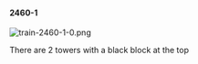 #### 2460-1
![train-2460-1-0.png](https://github.com/lil-lab/nlvr/raw/master/nlvr/train/images/19/train-2460-1-0.png "train-2460-1-0.png")

There are 2 towers with a black block at the top